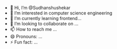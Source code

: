 - 👋 Hi, I’m @Sudhanshushekar
- 👀 I’m interested in computer science engineering
- 🌱 I’m currently learning frontend...
- 💞️ I’m looking to collaborate on ...
- 📫 How to reach me ...
- 😄 Pronouns: ...
- ⚡ Fun fact: ...

<!---
Sudhanshushekar/Sudhanshushekar is a ✨ special ✨ repository because its `README.md` (this file) appears on your GitHub profile.
You can click the Preview link to take a look at your changes.
--->
